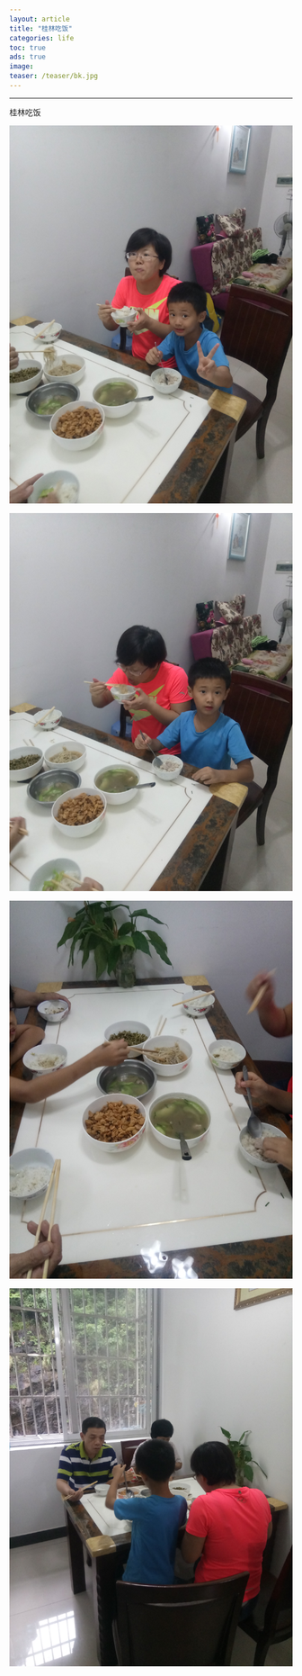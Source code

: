 ```yaml
---
layout: article
title: "桂林吃饭"
categories: life
toc: true
ads: true
image:
teaser: /teaser/bk.jpg
---
```


---

桂林吃饭

![df](https://github.com/storage201608/storage/blob/master/myhome2016/_posts/life/2016-08-10-1756life.md/IMG_20160810_175417.jpg?raw=true)

![df](https://github.com/storage201608/storage/blob/master/myhome2016/_posts/life/2016-08-10-1756life.md/IMG_20160810_175413.jpg?raw=true)

![df](https://github.com/storage201608/storage/blob/master/myhome2016/_posts/life/2016-08-10-1756life.md/IMG_20160810_175409.jpg?raw=true)

![df](https://github.com/storage201608/storage/blob/master/myhome2016/_posts/life/2016-08-10-1756life.md/IMG_20160810_175404.jpg?raw=true)

